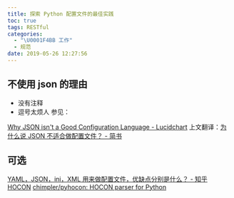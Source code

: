 ```yaml
---
title: 探索 Python 配置文件的最佳实践
toc: true
tags: RESTful
categories:
  - "\U0001F4BB 工作"
  - 规范
date: 2019-05-26 12:27:56
---
```

## 不使用 json 的理由
- 没有注释
- 逗号太烦人
参见：

[Why JSON isn't a Good Configuration Language - Lucidchart](https://www.lucidchart.com/techblog/2018/07/16/why-json-isnt-a-good-configuration-language/)
上文翻译：[为什么说 JSON 不适合做配置文件？ - 简书](https://www.jianshu.com/p/c69453777c4b)

## 可选

[YAML，JSON，ini，XML 用来做配置文件，优缺点分别是什么？ - 知乎](https://www.zhihu.com/question/41253282)
[HOCON](https://www.zhihu.com/question/41253282/answer/119857880)
[chimpler/pyhocon: HOCON parser for Python](https://github.com/chimpler/pyhocon)